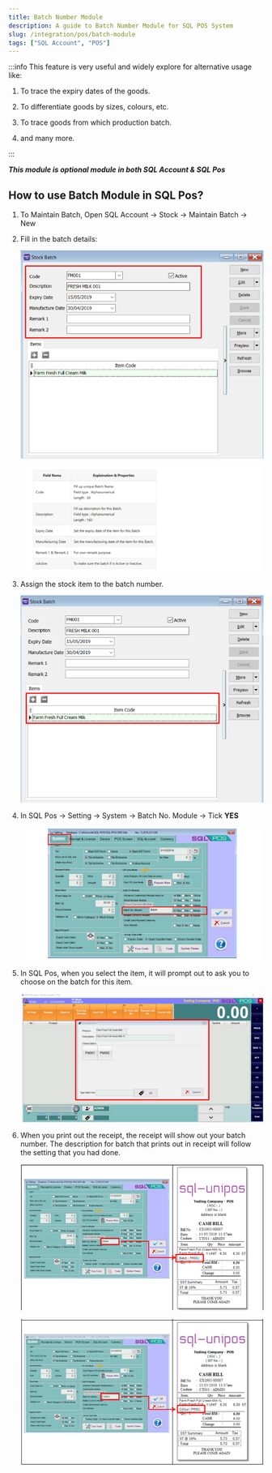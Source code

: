 ```yaml
---
title: Batch Number Module
description: A guide to Batch Number Module for SQL POS System
slug: /integration/pos/batch-module
tags: ["SQL Account", "POS"]
---
```


:::info
This feature is very useful and widely explore for alternative usage like:

1. To trace the expiry dates of the goods.

2. To differentiate goods by sizes, colours, etc.

3. To trace goods from which production batch.

4. and many more.

:::

***This module is optional module in both SQL Account & SQL Pos***

## How to use Batch Module in SQL Pos?

1. To Maintain Batch, Open SQL Account -> Stock -> Maintain Batch -> New

2. Fill in the batch details:

    ![1](../../../static/img/pos/batch-module/1.png)

    ![2](../../../static/img/pos/batch-module/2.png)

3. Assign the stock item to the batch number.

    ![3](../../../static/img/pos/batch-module/3.png)

4. In SQL Pos -> Setting -> System -> Batch No. Module -> Tick **YES**

    ![4](../../../static/img/pos/batch-module/4.png)

5. In SQL Pos, when you select the item, it will prompt out to ask you to choose on the batch for this item.

    ![5](../../../static/img/pos/batch-module/5.png)

6. When you print out the receipt, the receipt will show out your batch number.
    The description for batch that prints out in receipt will follow the setting that you had done.

    ![6](../../../static/img/pos/batch-module/6.png)

    ![7](../../../static/img/pos/batch-module/7.png)
